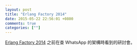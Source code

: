 ```yaml
---
layout: post
title: "Erlang Factory 2014"
date: 2015-05-22 22:56:01 +0800
comments: true
categories: [""]
---
```


<!-- more -->


[Erlang Factory 2014] 之前在查 WhatsApp 的架構時看到的研討會。



[Erlang Factory 2014]:http://www.erlang-factory.com/sfbay2014/